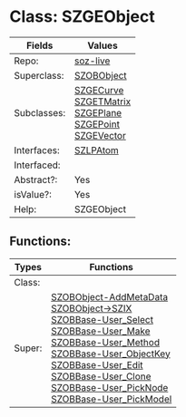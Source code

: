 
# Class:	SZGEObject

| Fields | Values |
| --------- | --------- |
| Repo: | [soz-live](/repos/soz-live.html) |
| Superclass: | [SZOBObject](SZOBObject.html) |
| Subclasses: | [SZGECurve](SZGECurve.html) <br> [SZGETMatrix](SZGETMatrix.html) <br> [SZGEPlane](SZGEPlane.html) <br> [SZGEPoint](SZGEPoint.html) <br> [SZGEVector](SZGEVector.html) |
| Interfaces: | [SZLPAtom](SZLPAtom.html) |
| Interfaced: |  |
| Abstract?: | Yes |
| isValue?: | Yes |
| Help: | SZGEObject |


## Functions:

| Types | Functions |
| --------- | --------- |
| Class: |  |
| Super: | [SZOBObject-AddMetaData](SZOBObject.html) <br> [SZOBObject->SZIX](SZOBObject.html) <br> [SZOBBase-User_Select](SZOBBase.html) <br> [SZOBBase-User_Make](SZOBBase.html) <br> [SZOBBase-User_Method](SZOBBase.html) <br> [SZOBBase-User_ObjectKey](SZOBBase.html) <br> [SZOBBase-User_Edit](SZOBBase.html) <br> [SZOBBase-User_Clone](SZOBBase.html) <br> [SZOBBase-User_PickNode](SZOBBase.html) <br> [SZOBBase-User_PickModel](SZOBBase.html) |


